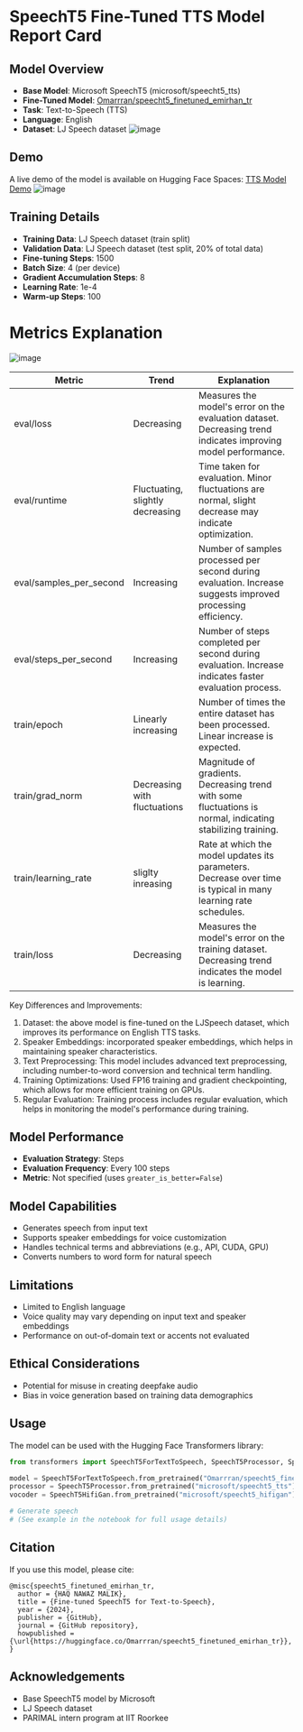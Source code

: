 
# SpeechT5 Fine-Tuned TTS Model Report Card

## Model Overview
- **Base Model**: Microsoft SpeechT5 (microsoft/speecht5_tts)
- **Fine-Tuned Model**: [Omarrran/speecht5_finetuned_emirhan_tr](https://huggingface.co/Omarrran/speecht5_finetuned_emirhan_tr)
- **Task**: Text-to-Speech (TTS)
- **Language**: English
- **Dataset**: LJ Speech dataset
![image](https://github.com/user-attachments/assets/379e05e0-2add-4a79-9c90-19bf420d71cd)


## Demo
A live demo of the model is available on Hugging Face Spaces:
[TTS Model Demo](https://huggingface.co/spaces/Omarrran/tts_model_demo)
![image](https://github.com/user-attachments/assets/57740df8-230c-474f-9a10-51ab4f780fb4)

## Training Details
- **Training Data**: LJ Speech dataset (train split)
- **Validation Data**: LJ Speech dataset (test split, 20% of total data)
- **Fine-tuning Steps**: 1500
- **Batch Size**: 4 (per device)
- **Gradient Accumulation Steps**: 8
- **Learning Rate**: 1e-4
- **Warm-up Steps**: 100
# Metrics Explanation
![image](https://github.com/user-attachments/assets/7fb696d6-c2ed-4c3e-b716-93c46a6faa45)

| Metric | Trend | Explanation |
|--------|-------|-------------|
| eval/loss | Decreasing | Measures the model's error on the evaluation dataset. Decreasing trend indicates improving model performance. |
| eval/runtime | Fluctuating, slightly decreasing | Time taken for evaluation. Minor fluctuations are normal, slight decrease may indicate optimization. |
| eval/samples_per_second | Increasing | Number of samples processed per second during evaluation. Increase suggests improved processing efficiency. |
| eval/steps_per_second | Increasing | Number of steps completed per second during evaluation. Increase indicates faster evaluation process. |
| train/epoch | Linearly increasing | Number of times the entire dataset has been processed. Linear increase is expected. |
| train/grad_norm | Decreasing with fluctuations | Magnitude of gradients. Decreasing trend with some fluctuations is normal, indicating stabilizing training. |
| train/learning_rate | sliglty inreasing | Rate at which the model updates its parameters. Decrease over time is typical in many learning rate schedules. |
| train/loss | Decreasing | Measures the model's error on the training dataset. Decreasing trend indicates the model is learning. |




Key Differences and Improvements:
1. Dataset: the above model is fine-tuned on the LJSpeech dataset, which improves its performance on English TTS tasks.
2. Speaker Embeddings: incorporated speaker embeddings, which helps in maintaining speaker characteristics.
3. Text Preprocessing: This model includes advanced text preprocessing, including number-to-word conversion and technical term handling.
4. Training Optimizations: Used FP16 training and gradient checkpointing, which allows for more efficient training on GPUs.
5. Regular Evaluation: Training process includes regular evaluation, which helps in monitoring the model's performance during training.


## Model Performance
- **Evaluation Strategy**: Steps
- **Evaluation Frequency**: Every 100 steps
- **Metric**: Not specified (uses `greater_is_better=False`)

## Model Capabilities
- Generates speech from input text
- Supports speaker embeddings for voice customization
- Handles technical terms and abbreviations (e.g., API, CUDA, GPU)
- Converts numbers to word form for natural speech

## Limitations
- Limited to English language
- Voice quality may vary depending on input text and speaker embeddings
- Performance on out-of-domain text or accents not evaluated

## Ethical Considerations
- Potential for misuse in creating deepfake audio
- Bias in voice generation based on training data demographics

## Usage
The model can be used with the Hugging Face Transformers library:

```python
from transformers import SpeechT5ForTextToSpeech, SpeechT5Processor, SpeechT5HifiGan

model = SpeechT5ForTextToSpeech.from_pretrained("Omarrran/speecht5_finetuned_emirhan_tr")
processor = SpeechT5Processor.from_pretrained("microsoft/speecht5_tts")
vocoder = SpeechT5HifiGan.from_pretrained("microsoft/speecht5_hifigan")

# Generate speech
# (See example in the notebook for full usage details)
```


## Citation
If you use this model, please cite:
```
@misc{speecht5_finetuned_emirhan_tr,
  author = {HAQ NAWAZ MALIK},
  title = {Fine-tuned SpeechT5 for Text-to-Speech},
  year = {2024},
  publisher = {GitHub},
  journal = {GitHub repository},
  howpublished = {\url{https://huggingface.co/Omarrran/speecht5_finetuned_emirhan_tr}},
}
```



## Acknowledgements
- Base SpeechT5 model by Microsoft
- LJ Speech dataset
- PARIMAL intern program at IIT Roorkee
